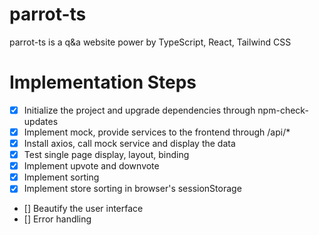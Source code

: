 # parrot-ts
parrot-ts is a q&amp;a website power by TypeScript, React, Tailwind CSS

# Implementation Steps
- [x] Initialize the project and upgrade dependencies through npm-check-updates
- [x] Implement mock, provide services to the frontend through /api/*
- [x] Install axios, call mock service and display the data
- [x] Test single page display, layout, binding
- [x] Implement upvote and downvote
- [x] Implement sorting
- [x] Implement store sorting in browser's sessionStorage
- [] Beautify the user interface
- [] Error handling
